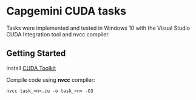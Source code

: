 # Capgemini CUDA tasks
Tasks were implemented and tested in Windows 10 with the Visual Studio CUDA Integration tool and nvcc compiler.

## Getting Started
Install [CUDA Toolkit](https://developer.nvidia.com/cuda-toolkit)

Compile code using **nvcc** compiler:

`nvcc task_<n>.cu -o task_<n> -O3`
